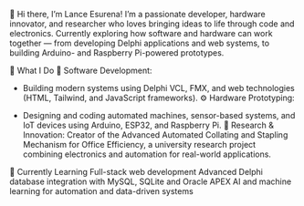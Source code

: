 👋 Hi there, I’m Lance Esurena!
I’m a passionate developer, hardware innovator, and researcher who loves bringing ideas to life through code and electronics.
Currently exploring how software and hardware can work together — from developing Delphi applications and web systems, to building Arduino- and Raspberry Pi-powered prototypes.

🚀 What I Do
🧩 Software Development:
* Building modern systems using Delphi VCL, FMX, and web technologies (HTML, Tailwind, and JavaScript frameworks).
⚙️ Hardware Prototyping:
- Designing and coding automated machines, sensor-based systems, and IoT devices using Arduino, ESP32, and Raspberry Pi.
🧠 Research & Innovation:
Creator of the Advanced Automated Collating and Stapling Mechanism for Office Efficiency, a university research project combining electronics and automation for real-world applications.

🌱 Currently Learning
Full-stack web development
Advanced Delphi database integration with MySQL, SQLite and Oracle APEX
AI and machine learning for automation and data-driven systems
